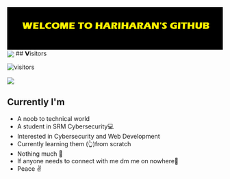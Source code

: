 <img align="center" src="https://raw.githubusercontent.com/hariharangit/hariharangit/main/Github%20img.png"/>

<img src = 'https://github-readme-stats.vercel.app/api?username=hariharangit&show_icons=true&theme=chartreuse-dark&count_private=true&line_height=40' align='center'>
## 𝗩isitors

![visitors](https://visitor-badge.glitch.me/badge?page_id=hariharangit.hariharangit)

<img src = 'https://github-readme-streak-stats.herokuapp.com/?user=hariharangit&theme=chartreuse-dark' align='center'/>

## Currently I'm 
- A noob to technical world 
- A student in SRM Cybersecurity💻
- Interested in Cybersecurity and Web Development
- Currently learning them (👆)from scratch 
- Nothing much 🙂
- If anyone needs to connect with me dm me on nowhere👀
- Peace ✌ 
 
